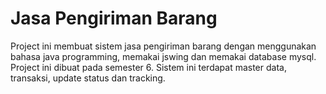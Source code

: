# Jasa Pengiriman Barang
Project ini membuat sistem jasa pengiriman barang dengan menggunakan bahasa java programming, memakai jswing dan memakai database mysql. Project ini dibuat pada semester 6. Sistem ini terdapat master data, transaksi, update status dan tracking.

